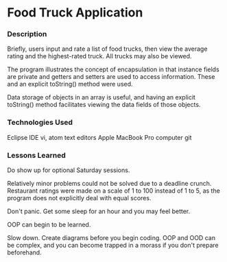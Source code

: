 # Food Truck Application

### Description
Briefly, users input and rate a list of food trucks, then view the average
rating and the highest-rated truck. All trucks may also be viewed.

The program illustrates the concept of encapsulation in that instance fields
are private and getters and setters are used to access information. These and
an explicit toString() method were used.

Data storage of objects in an array is useful, and having an explicit toString()
method facilitates viewing the data fields of those objects.

### Technologies Used
Eclipse IDE
vi, atom text editors
Apple MacBook Pro computer
git

### Lessons Learned

Do show up for optional Saturday sessions.

Relatively minor problems could not be solved due to a deadline crunch.
Restaurant ratings were made on a scale of 1 to 100 instead of 1 to 5,
as the program does not explicitly deal with equal scores.

Don't panic. Get some sleep for an hour and you may feel better.

OOP can begin to be learned.

Slow down. Create diagrams before you begin coding. OOP and OOD can be complex,
and you can become trapped in a morass if you don't prepare beforehand.
